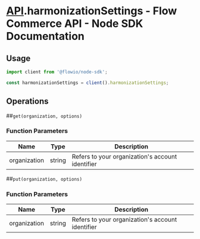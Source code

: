# [API](README.md).harmonizationSettings - Flow Commerce API - Node SDK Documentation

## Usage

```JavaScript
import client from '@flowio/node-sdk';

const harmonizationSettings = client().harmonizationSettings;
```

## Operations

##`get(organization, options)`

### Function Parameters

| Name  | Type | Description |
| ---- | ---- | ---- |
| organization | string | Refers to your organization&#x27;s account identifier |


##`put(organization, options)`

### Function Parameters

| Name  | Type | Description |
| ---- | ---- | ---- |
| organization | string | Refers to your organization&#x27;s account identifier |


